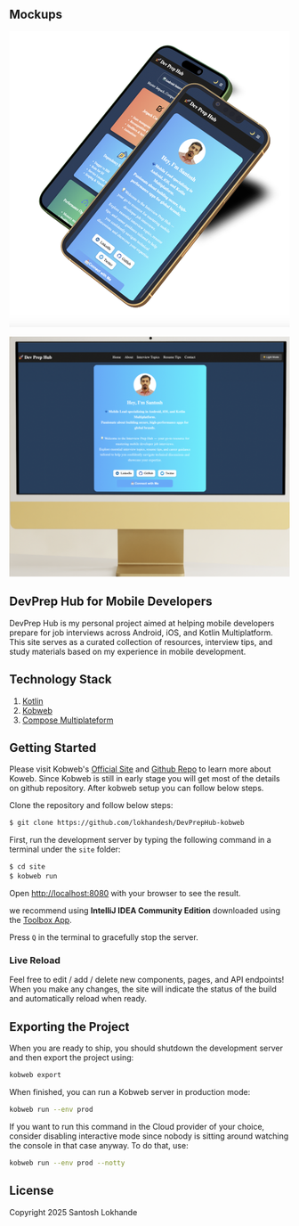 
## Mockups


![Mobile Mockups](https://raw.githubusercontent.com/lokhandesh/DevPrepHub-kobweb/main/images/Iphone-Mocups.png)

![Mobile Mockups](https://raw.githubusercontent.com/lokhandesh/DevPrepHub-kobweb/main/images/MacMini.png)

## DevPrep Hub for Mobile Developers

DevPrep Hub is my personal project aimed at helping mobile developers prepare for job interviews across Android, iOS, and Kotlin Multiplatform. This site serves as a curated collection of resources, interview tips, and study materials based on my experience in mobile development.
## Technology Stack

1) [Kotlin](https://kotlinlang.org/)
2) [Kobweb](https://github.com/varabyte/kobweb)
3) [Compose Multiplateform](https://github.com/JetBrains/compose-multiplatform)

## Getting Started

Please visit Kobweb's [Official Site](https://kobweb.varabyte.com/docs/getting-started/what-is-kobweb) and [Github Repo](https://github.com/varabyte/kobweb/) to learn more about Koweb. Since Kobweb is still in early stage you will get most of the details on github repository. After kobweb setup you can follow below steps.

Clone the repository and follow below steps:

```bash
$ git clone https://github.com/lokhandesh/DevPrepHub-kobweb
```
First, run the development server by typing the following command in a terminal under the `site` folder:

```bash
$ cd site
$ kobweb run
```

Open [http://localhost:8080](http://localhost:8080) with your browser to see the result.

 we recommend using **IntelliJ IDEA Community Edition** downloaded
using the [Toolbox App](https://www.jetbrains.com/toolbox-app/).

Press `Q` in the terminal to gracefully stop the server.

### Live Reload

Feel free to edit / add / delete new components, pages, and API endpoints! When you make any changes, the site will
indicate the status of the build and automatically reload when ready.

## Exporting the Project

When you are ready to ship, you should shutdown the development server and then export the project using:

```bash
kobweb export
```

When finished, you can run a Kobweb server in production mode:

```bash
kobweb run --env prod
```

If you want to run this command in the Cloud provider of your choice, consider disabling interactive mode since nobody
is sitting around watching the console in that case anyway. To do that, use:

```bash
kobweb run --env prod --notty
```


## License

Copyright 2025 Santosh Lokhande
